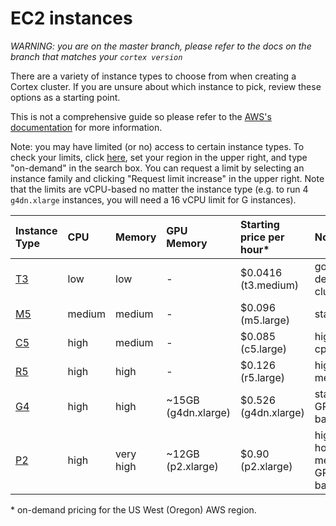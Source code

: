 # EC2 instances

_WARNING: you are on the master branch, please refer to the docs on the branch that matches your `cortex version`_

There are a variety of instance types to choose from when creating a Cortex cluster. If you are unsure about which instance to pick, review these options as a starting point.

This is not a comprehensive guide so please refer to the [AWS's documentation](https://aws.amazon.com/ec2/instance-types/) for more information.

Note: you may have limited (or no) access to certain instance types. To check your limits, click [here](https://console.aws.amazon.com/ec2/v2/home?#Limits:), set your region in the upper right, and type "on-demand" in the search box. You can request a limit by selecting an instance family and clicking "Request limit increase" in the upper right. Note that the limits are vCPU-based no matter the instance type (e.g. to run 4 `g4dn.xlarge` instances, you will need a 16 vCPU limit for G instances).

| Instance Type                                       | CPU    | Memory    | GPU Memory               | Starting price per hour* | Notes                      |
| :---                                                | :---   | :---      | :---                     | :---                     | :---                       |
| [T3](https://aws.amazon.com/ec2/instance-types/t3/) | low    | low       | -                        | $0.0416 (t3.medium)      | good for dev clusters      |
| [M5](https://aws.amazon.com/ec2/instance-types/m5/) | medium | medium    | -                        | $0.096 (m5.large)        | standard                   |
| [C5](https://aws.amazon.com/ec2/instance-types/c5/) | high   | medium    | -                        | $0.085 (c5.large)        | high-cpu                   |
| [R5](https://aws.amazon.com/ec2/instance-types/r5/) | high   | high      | -                        | $0.126 (r5.large)        | high-memory                |
| [G4](https://aws.amazon.com/ec2/instance-types/g4/) | high   | high      | ~15GB (g4dn.xlarge)      | $0.526 (g4dn.xlarge)     | standard GPU-based         |
| [P2](https://aws.amazon.com/ec2/instance-types/p2/) | high   | very high | ~12GB (p2.xlarge)        | $0.90 (p2.xlarge)        | high host memory GPU-based |

&ast; on-demand pricing for the US West (Oregon) AWS region.
